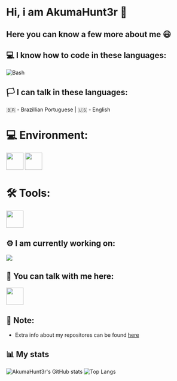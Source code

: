 # Hi, i am AkumaHunt3r 👋
##  Here you can know a few more about me 😃

## 💻 I know how to code in these languages:
![Bash](https://www.vectorlogo.zone/logos/gnu_bash/gnu_bash-icon.svg)

## 🏳️ I can talk in these languages:
🇧🇷 - Brazillian Portuguese
|
🇺🇸️ - English

# 💻 Environment:
[<img src="https://www.vectorlogo.zone/logos/elementaryio/elementaryio-icon.svg" width="46">](https://elementary.io/)
[<img src="https://www.vectorlogo.zone/logos/android/android-official.svg" width="46">](https://source.android.com/)

# 🛠️ Tools:
[<img src="https://www.vectorlogo.zone/logos/atom_io/atom_io-icon.svg" width="46">](https://atom.io)

## ⚙️ I am currently working on: 
[<img src="https://github-readme-stats.vercel.app/api/pin/?username=AkumaHunt3r&repo=OptimKernel&theme=tokyonight">](https://github.com/AkumaHunt3r/OptimKernel)

## 💬 You can talk with me here: 
[<img src="https://www.vectorlogo.zone/logos/telegram/telegram-tile.svg" width="46">](https://t.me/AkumaHunt3r)

## 📝 Note:
- Extra info about my repositores can be found [here](https://github.com/AkumaHunt3r/AkumaHunt3r/blob/about-me/repos_info.md)

## 📊️ My stats
![AkumaHunt3r's GitHub stats](https://github-readme-stats.vercel.app/api?username=AkumaHunt3r&show_icons=true&theme=tokyonight)
![Top Langs](https://github-readme-stats.vercel.app/api/top-langs/?username=AkumaHunt3r&layout=compact&theme=tokyonight)
